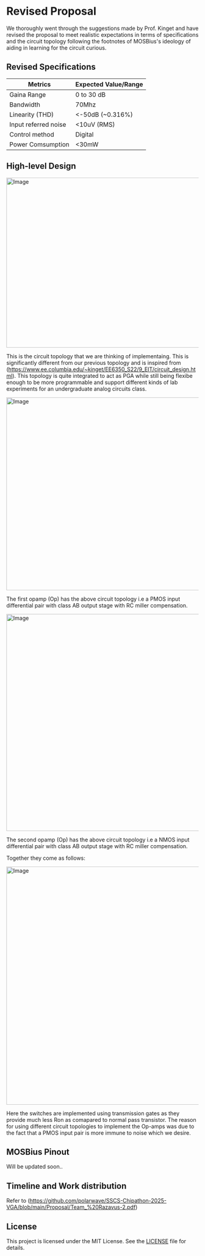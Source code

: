 # Revised Proposal 

We thoroughly went through the suggestions made by Prof. Kinget and have revised the proposal to meet realistic expectations in terms of specifications and the circuit topology following the footnotes of MOSBius's ideology of aiding in learning for the circuit curious.

## Revised Specifications
| Metrics | Expected Value/Range|
| --------| --------------------|
| Gaina Range | 0 to 30 dB|
| Bandwidth | 70Mhz|
|Linearity (THD)| <-50dB (~0.316%)|
| Input referred noise | <10uV (RMS)|
|Control method | Digital|
| Power Comsumption | <30mW|

## High-level Design

<img width="815" height="444" alt="Image" src="https://github.com/user-attachments/assets/fe418d1b-04a5-4f21-a32c-c4067333c3bb" />

This is the circuit topology that we are thinking of implementaing. This is significantly different from our previous topology and is inspired from (https://www.ee.columbia.edu/~kinget/EE6350_S22/9_EIT/circuit_design.html). This topology is quite integrated to act as PGA while still being flexibe enough to be more programmable and support different kinds of lab experiments for an undergraduate analog circuits class.

<img width="864" height="504" alt="Image" src="https://github.com/user-attachments/assets/575d0d1f-4742-4836-92fa-1639e083d9e9" />

The first opamp (Op) has the above circuit topology i.e a PMOS input differential pair with class AB output stage with RC miller compensation.

<img width="875" height="567" alt="Image" src="https://github.com/user-attachments/assets/8c160a53-8814-443b-8ddb-9e66aa18f5c6" />

The second opamp (Op) has the above circuit topology i.e a NMOS input differential pair with class AB output stage with RC miller compensation.

Together they come as follows:

<img width="862" height="622" alt="Image" src="https://github.com/user-attachments/assets/c2803867-fdb3-4f42-9eda-6b879ee27260" />

Here the switches are implemented using transmission gates as they provide much less Ron as comapared to normal pass transistor. The reason for using different circuit topologies to implement the Op-amps was due to the fact that a PMOS input pair is more immune to noise which we desire.

## MOSBius Pinout

Will be updated soon..

## Timeline and Work distribution

Refer to (https://github.com/polarwave/SSCS-Chipathon-2025-VGA/blob/main/Proposal/Team_%20Razavus-2.pdf)

## License

This project is licensed under the MIT License. See the [LICENSE](LICENSE) file for details.